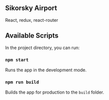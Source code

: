 ## Sikorsky Airport

React, redux, react-router

## Available Scripts

In the project directory, you can run:

### `npm start`
Runs the app in the development mode.

### `npm run build`
Builds the app for production to the `build` folder.
